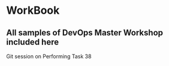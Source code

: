# WorkBook
## All samples of DevOps Master Workshop included here
Git session on 
Performing Task 38
